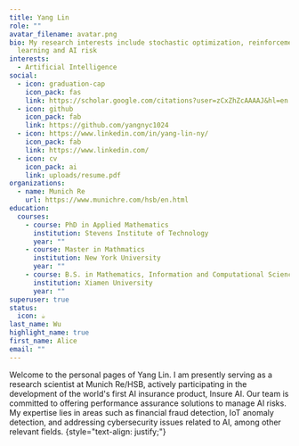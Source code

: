 ```yaml
---
title: Yang Lin
role: ""
avatar_filename: avatar.png
bio: My research interests include stochastic optimization, reinforcement
  learning and AI risk
interests:
  - Artificial Intelligence
social:
  - icon: graduation-cap
    icon_pack: fas
    link: https://scholar.google.com/citations?user=zCxZhZcAAAAJ&hl=en
  - icon: github
    icon_pack: fab
    link: https://github.com/yangnyc1024
  - icon: https://www.linkedin.com/in/yang-lin-ny/
    icon_pack: fab
    link: https://www.linkedin.com/
  - icon: cv
    icon_pack: ai
    link: uploads/resume.pdf
organizations:
  - name: Munich Re
    url: https://www.munichre.com/hsb/en.html
education:
  courses:
    - course: PhD in Applied Mathematics
      institution: Stevens Institute of Technology
      year: ""
    - course: Master in Mathmatics
      institution: New York University
      year: ""
    - course: B.S. in Mathematics, Information and Computational Sciences
      institution: Xiamen University
      year: ""
superuser: true
status:
  icon: ☕️
last_name: Wu
highlight_name: true
first_name: Alice
email: ""
---
```

Welcome to the personal pages of Yang Lin. I am presently serving as a research scientist at Munich Re/HSB, actively participating in the development of the world's first AI insurance product, Insure AI. Our team is committed to offering performance assurance solutions to manage AI risks. My expertise lies in areas such as financial fraud detection, IoT anomaly detection, and addressing cybersecurity issues related to AI, among other relevant fields.
{style="text-align: justify;"}